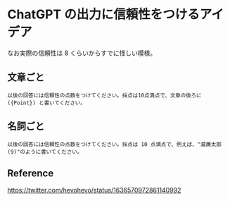 # ChatGPT の出力に信頼性をつけるアイデア

なお実際の信頼性は 8 くらいからすでに怪しい模様。

## 文章ごと

```
以後の回答には信頼性の点数をつけてください。採点は10点満点で、文章の後ろに ({Point}) と書いてください。
```

## 名詞ごと

```
以後の回答には信頼性の点数をつけてください。採点は 10 点満点で、例えば、"瀧廉太郎 (9)"のように書いてください。
```

## Reference

https://twitter.com/hevohevo/status/1636570972861140992

